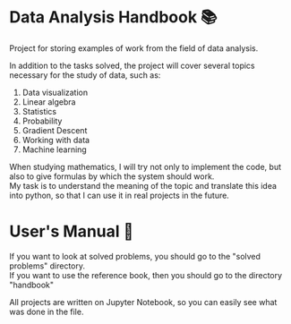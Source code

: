 # Data Analysis Handbook 📚

Project for storing examples of work from the field of data analysis.

In addition to the tasks solved, the project will cover several topics necessary for the study of data, such as:
1. Data visualization 
2. Linear algebra
3. Statistics
4. Probability
5. Gradient Descent
6. Working with data
7. Machine learning

When studying mathematics, I will try not only to implement the code, but also to give formulas by which the system should work. <br>
My task is to understand the meaning of the topic and translate this idea into python, so that I can use it in real projects in the future.

# User's Manual 🥷
If you want to look at solved problems, you should go to the "solved problems" directory.<br>
If you want to use the reference book, then you should go to the directory "handbook"

All projects are written on Jupyter Notebook, so you can easily see what was done in the file.
